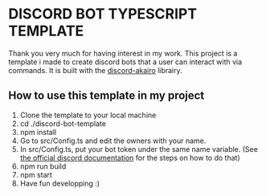 # DISCORD BOT TYPESCRIPT TEMPLATE

Thank you very much for having interest in my work. This project is a template i made to create discord bots
that a user can interact with via commands. It is built with the [discord-akairo](https://github.com/discord-akairo/discord-akairo) librairy.

## How to use this template in my project

1. Clone the template to your local machine
2. cd ./discord-bot-template
3. npm install
4. Go to src/Config.ts and edit the owners with your name.
5. In src/Config.ts, put your bot token under the same name variable. (See [the official discord documentation](https://discordpy.readthedocs.io/en/latest/discord.html)
for the steps on how to do that)
6. npm run build
7. npm start
8. Have fun developping :)